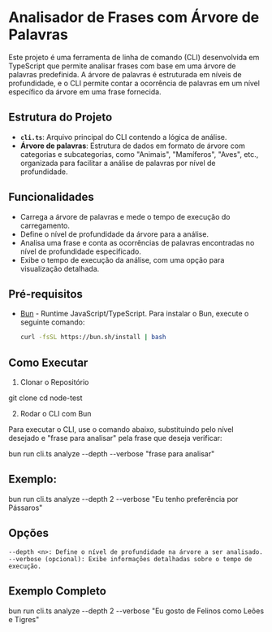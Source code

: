 # Analisador de Frases com Árvore de Palavras

Este projeto é uma ferramenta de linha de comando (CLI) desenvolvida em TypeScript que permite analisar frases com base em uma árvore de palavras predefinida. A árvore de palavras é estruturada em níveis de profundidade, e o CLI permite contar a ocorrência de palavras em um nível específico da árvore em uma frase fornecida.

## Estrutura do Projeto

- **`cli.ts`**: Arquivo principal do CLI contendo a lógica de análise.
- **Árvore de palavras**: Estrutura de dados em formato de árvore com categorias e subcategorias, como "Animais", "Mamíferos", "Aves", etc., organizada para facilitar a análise de palavras por nível de profundidade.

## Funcionalidades

- Carrega a árvore de palavras e mede o tempo de execução do carregamento.
- Define o nível de profundidade da árvore para a análise.
- Analisa uma frase e conta as ocorrências de palavras encontradas no nível de profundidade especificado.
- Exibe o tempo de execução da análise, com uma opção para visualização detalhada.

## Pré-requisitos

- [Bun](https://bun.sh/) - Runtime JavaScript/TypeScript. Para instalar o Bun, execute o seguinte comando:
  ```bash
  curl -fsSL https://bun.sh/install | bash


## Como Executar

1. Clonar o Repositório
  
git clone [<URL-do-repositorio>](https://github.com/flaviopavim/node-test.git)
cd node-test

2. Rodar o CLI com Bun

Para executar o CLI, use o comando abaixo, substituindo <n> pelo nível desejado e "frase para analisar" pela frase que deseja verificar:

bun run cli.ts analyze --depth <n> --verbose "frase para analisar"

## Exemplo:

bun run cli.ts analyze --depth 2 --verbose "Eu tenho preferência por Pássaros"

## Opções

    --depth <n>: Define o nível de profundidade na árvore a ser analisado.
    --verbose (opcional): Exibe informações detalhadas sobre o tempo de execução.

## Exemplo Completo

bun run cli.ts analyze --depth 2 --verbose "Eu gosto de Felinos como Leões e Tigres"